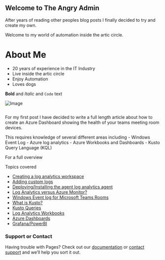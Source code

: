 ## Welcome to The Angry Admin

After years of reading other peoples blog posts I finally decided to try and create my own.

Welcome to my world of automation inside the artic circle.

# About Me
- 20 years of experience in the IT Industry
- Live inside the artic circle
- Enjoy Automation
- Loves dogs

**Bold** and _Italic_ and `Code` text

![Image](src)
```markdown
```

For my first post I have decided to write a full length article about how to create an Azure Dashboard showing the health of your teams meeting room devices.

This requires knowledge of several different areas including 
                  - Windows Event Log
                  - Azure log analytics
                  - Azure Workbooks and Dashboards
                  - Kusto Query Language (KQL)

For a full overview

Topics covered
  - [Creating a log analytics workspace](https://github.com/OliverAdams/angryadmin/blob/gh-pages/dashboard-overview.md)
  - [Adding custom logs](url)
  - [Deploying/Installing the agent log analytics agent](url)
  - [Log Analytics versus Azure Monitor?](url)
  - [Windows Event log for Microsoft Teams Rooms](url)
  - [What is Kusto?](url)
  - [Kusto Queries](url)
  - [Log Analytics Workbooks](url)
  - [Azure Dashboards](url)
  - [Grafana/PowerBI](url)



### Support or Contact
Having trouble with Pages? Check out our [documentation](https://docs.github.com/categories/github-pages-basics/) or [contact support](https://support.github.com/contact) and we’ll help you sort it out.

